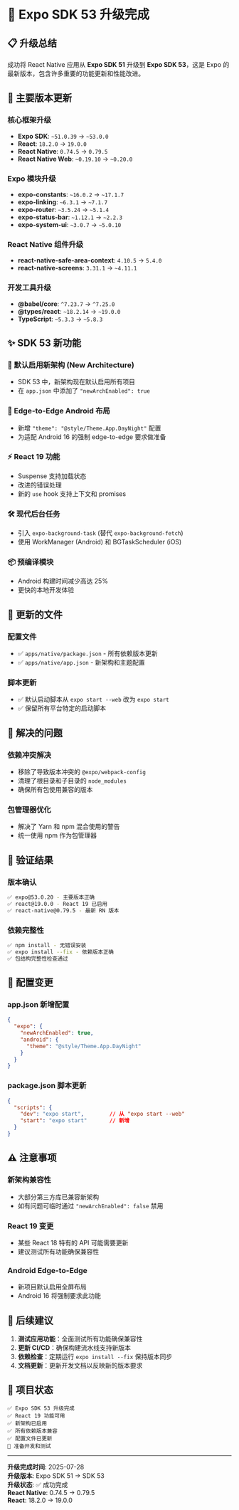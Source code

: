 # 🚀 Expo SDK 53 升级完成

## 📋 升级总结

成功将 React Native 应用从 **Expo SDK 51** 升级到 **Expo SDK 53**，这是 Expo 的最新版本，包含许多重要的功能更新和性能改进。

## 🔄 主要版本更新

### **核心框架升级**
- **Expo SDK**: `~51.0.39` → `~53.0.0` 
- **React**: `18.2.0` → `19.0.0`
- **React Native**: `0.74.5` → `0.79.5`
- **React Native Web**: `~0.19.10` → `~0.20.0`

### **Expo 模块升级**
- **expo-constants**: `~16.0.2` → `~17.1.7`
- **expo-linking**: `~6.3.1` → `~7.1.7`
- **expo-router**: `~3.5.24` → `~5.1.4`
- **expo-status-bar**: `~1.12.1` → `~2.2.3`
- **expo-system-ui**: `~3.0.7` → `~5.0.10`

### **React Native 组件升级**
- **react-native-safe-area-context**: `4.10.5` → `5.4.0`
- **react-native-screens**: `3.31.1` → `~4.11.1`

### **开发工具升级**
- **@babel/core**: `^7.23.7` → `^7.25.0`
- **@types/react**: `~18.2.14` → `~19.0.0`
- **TypeScript**: `~5.3.3` → `~5.8.3`

## ✨ SDK 53 新功能

### **🧱 默认启用新架构 (New Architecture)**
- SDK 53 中，新架构现在默认启用所有项目
- 在 `app.json` 中添加了 `"newArchEnabled": true`

### **📱 Edge-to-Edge Android 布局**
- 新增 `"theme": "@style/Theme.App.DayNight"` 配置
- 为适配 Android 16 的强制 edge-to-edge 要求做准备

### **⚡ React 19 功能**
- Suspense 支持加载状态
- 改进的错误处理
- 新的 `use` hook 支持上下文和 promises

### **🛠️ 现代后台任务**
- 引入 `expo-background-task` (替代 `expo-background-fetch`)
- 使用 WorkManager (Android) 和 BGTaskScheduler (iOS)

### **📦 预编译模块**
- Android 构建时间减少高达 25%
- 更快的本地开发体验

## 📁 更新的文件

### **配置文件**
- ✅ `apps/native/package.json` - 所有依赖版本更新
- ✅ `apps/native/app.json` - 新架构和主题配置

### **脚本更新**
- ✅ 默认启动脚本从 `expo start --web` 改为 `expo start`
- ✅ 保留所有平台特定的启动脚本

## 🔧 解决的问题

### **依赖冲突解决**
- 移除了导致版本冲突的 `@expo/webpack-config`
- 清理了根目录和子目录的 `node_modules`
- 确保所有包使用兼容的版本

### **包管理器优化**
- 解决了 Yarn 和 npm 混合使用的警告
- 统一使用 npm 作为包管理器

## 🧪 验证结果

### **版本确认**
```bash
✅ expo@53.0.20 - 主要版本正确
✅ react@19.0.0 - React 19 已启用
✅ react-native@0.79.5 - 最新 RN 版本
```

### **依赖完整性**
```bash
✅ npm install - 无错误安装
✅ expo install --fix - 依赖版本正确
✅ 包结构完整性检查通过
```

## 📝 配置变更

### **app.json 新增配置**
```json
{
  "expo": {
    "newArchEnabled": true,
    "android": {
      "theme": "@style/Theme.App.DayNight"
    }
  }
}
```

### **package.json 脚本更新**
```json
{
  "scripts": {
    "dev": "expo start",        // 从 "expo start --web"
    "start": "expo start"       // 新增
  }
}
```

## ⚠️ 注意事项

### **新架构兼容性**
- 大部分第三方库已兼容新架构
- 如有问题可临时通过 `"newArchEnabled": false` 禁用

### **React 19 变更**
- 某些 React 18 特有的 API 可能需要更新
- 建议测试所有功能确保兼容性

### **Android Edge-to-Edge**
- 新项目默认启用全屏布局
- Android 16 将强制要求此功能

## 🎯 后续建议

1. **测试应用功能**：全面测试所有功能确保兼容性
2. **更新 CI/CD**：确保构建流水线支持新版本
3. **依赖检查**：定期运行 `expo install --fix` 保持版本同步
4. **文档更新**：更新开发文档以反映新的版本要求

## 🚀 项目状态

```
✅ Expo SDK 53 升级完成
✅ React 19 功能可用
✅ 新架构已启用
✅ 所有依赖版本兼容
✅ 配置文件已更新
🔄 准备开发和测试
```

---

**升级完成时间**: 2025-07-28  
**升级版本**: Expo SDK 51 → SDK 53  
**升级状态**: ✅ 成功完成  
**React Native**: 0.74.5 → 0.79.5  
**React**: 18.2.0 → 19.0.0 